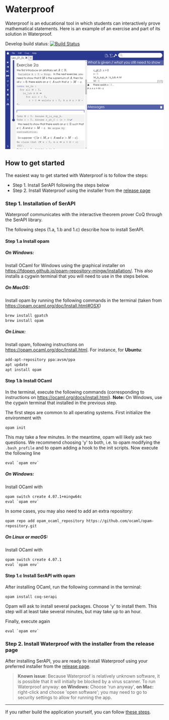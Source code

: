 # Waterproof

Waterproof is an educational tool in which students can interactively prove mathematical statements. Here is an example of an exercise and part of its solution in Waterproof.

Develop build status: [![Build Status](https://travis-ci.org/impermeable/waterproof.svg?branch=develop)](https://travis-ci.org/impermeable/waterproof)

![Screenshot of waterproof](WaterproofScreenshot.png)

## How to get started

The easiest way to get started with Waterproof is to follow the steps:

* Step 1. Install SerAPI following the steps below
* Step 2. Install Waterproof using the installer from the [release page](http://github.com/impermeable/waterproof/releases)

### Step 1. Installation of SerAPI

Waterproof communicates with the interactive theorem prover CoQ through the SerAPI library.

The following steps (1.a, 1.b and 1.c) describe how to install SerAPI.

#### Step 1.a Install opam

##### On Windows:
Install OCaml for Windows using the graphical installer on https://fdopen.github.io/opam-repository-mingw/installation/. This also installs a cygwin terminal that you will need to use in the steps below.

##### On MacOS: 
Install opam by running the following commands in the terminal (taken from https://opam.ocaml.org/doc/Install.html#OSX)
```
brew install gpatch
brew install opam
```

##### On Linux:
Install opam, following instructions on https://opam.ocaml.org/doc/Install.html. For instance, for **Ubuntu**:
```
add-apt-repository ppa:avsm/ppa
apt update
apt install opam
```

#### Step 1.b Install OCaml

In the terminal, execute the following commands (corresponding to instructions on https://ocaml.org/docs/install.html). **Note:** On Windows, use the cygwin terminal that installed in the previous step.

The first steps are common to all operating systems. First initialize the environment with
```
opam init
```
This may take a few minutes. In the meantime, opam will likely ask two questions. We recommend choosing 'y' to both, i.e. to opam modifying the `.bash_profile` and to opam adding a hook to the init scripts. Now execute the following line
```
eval `opam env`
```

##### On Windows:
Install OCaml with
```
opam switch create 4.07.1+mingw64c
eval `opam env`
```

In some cases, you may also need to add an extra repository:
```
opam repo add opam_ocaml_repository https://github.com/ocaml/opam-repository.git
```

##### On Linux or macOS:
Install OCaml with
```
opam switch create 4.07.1
eval `opam env`
```

#### Step 1.c Install SerAPI with opam

After installing OCaml, run the following command in the terminal:

```
opam install coq-serapi
```

Opam will ask to install several packages. Choose 'y' to install them. This step will at least take several minutes, but may take up to an hour.

Finally, execute again

```
eval `opam env`
```

### Step 2. Install Waterproof with the installer from the release page

After installing SerAPI, you are ready to install Waterproof using your preferred installer from the [release page](http://github.com/impermeable/waterproof/releases).

> **Known issue**: Because Waterproof is relatively unknown software, it is possible that it will initially be blocked by a virus scanner. To run Waterproof anyway: **on Windows:** Choose 'run anyway', **on Mac:** right-click and choose 'open software'; you may need to go to security settings to allow for running the app.

---

If you rather build the application yourself, you can follow [these steps](documentation/Cloning-the-repository.md).
